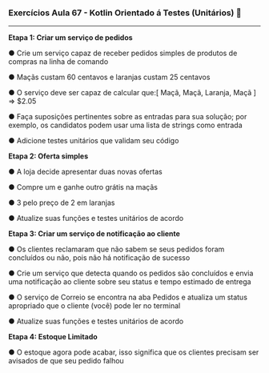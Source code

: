 ### Exercícios Aula 67 - Kotlin Orientado á Testes (Unitários) :mag_right:

<hr>

**Etapa 1: Criar um serviço de pedidos**

● Crie um serviço capaz de receber pedidos simples de produtos de
compras na linha de comando

● Maçãs custam 60 centavos e laranjas custam 25 centavos

● O serviço deve ser capaz de calcular que:[ Maçã, Maçã, Laranja, Maçã
] => $2.05

● Faça suposições pertinentes sobre as entradas para sua solução; por
exemplo, os candidatos podem usar uma lista de strings como
entrada

● Adicione testes unitários que validam seu código

**Etapa 2: Oferta simples**

● A loja decide apresentar duas novas ofertas

● Compre um e ganhe outro grátis na maçãs

● 3 pelo preço de 2 em laranjas

● Atualize suas funções e testes unitários de acordo

**Etapa 3: Criar um serviço de notificação ao cliente**

● Os clientes reclamaram que não sabem se seus pedidos foram
concluídos ou não, pois não há notificação de sucesso

● Crie um serviço que detecta quando os pedidos são concluídos e
envia uma notificação ao cliente sobre seu status e tempo estimado
de entrega

● O serviço de Correio se encontra na aba Pedidos e atualiza um status
apropriado que o cliente (você) pode ler no terminal

● Atualize suas funções e testes unitários de acordo

**Etapa 4: Estoque Limitado**

● O estoque agora pode acabar, isso significa que os clientes precisam
ser avisados de que seu pedido falhou